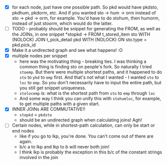 - [X] for each node, just have one possible path. So pkd would have pkdsto, pkdhum, pkdorm, etc.
    And if you wanted sto -> hum -> orm instead of sto -> pkd -> orm, for example.
    You'd have to do stohum, then humorm, instead of just stoorm, which would do the latter.
- [ ] TODO - probably should be snippet for generating the FROM, as well as the JOINs, in one snippet
*stopkd ->
FROM t_stored_item sto WITH (NOLOCK)
JOIN t_pick_detail pkd WITH (NOLOCK)
    ON sto.type = pkd.pick_id
- [X] Make it a undirected graph and see what happens! :O
- [X] multiple nodes per snippet
    - here was the motivating thing - breaking ties. I was thinking a common thing is finding sto on people's fork. So naturally I tried `stoemp`. But there were multiple shortest paths, and it happened to do `sto` to `pkd` to `emp` first. And that's not what I wanted - I wanted `sto` to `loc` to `emp`. So you don't necessarily have to input the entire path, but you still get snippet uniqueness.
    - `stolocemp` is: what is the shortest path from `sto` to `emp` through `loc`
    - And some way I think you can unify this with `stohumloc`, for example, to get multiple paths with a given start.
- [X] INNER JOINs ARE COMMUTATIVE!!
    - `stopkd` = `pkdsto`
    - should be an undirected graph when calculating joins! Agh!
- [ ] Certain nodes, while in shortest-path calculation, can only be start or end nodes
    - like if you go to lkp, you're done. You can't come out of there are again.
    - b/c a to lkp and lkp to b will never both join!
    - I think lkp is probably the exception in this b/c of the constant strings involved in the join